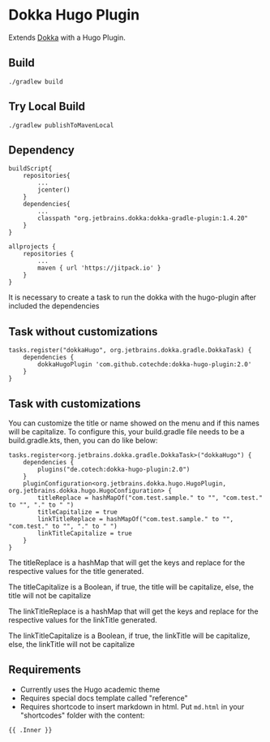 # Dokka Hugo Plugin

Extends [Dokka](https://github.com/Kotlin/dokka) with a Hugo Plugin.

## Build

``./gradlew build``

## Try Local Build

``./gradlew publishToMavenLocal``


## Dependency

```
buildScript{
    repositories{
        ...
        jcenter()
    }
    dependencies{
        ...
        classpath "org.jetbrains.dokka:dokka-gradle-plugin:1.4.20"
    }
}

allprojects {
    repositories {
        ...
        maven { url 'https://jitpack.io' }
    }
}
```

It is necessary to create a task to run the dokka with the hugo-plugin after included the dependencies

## Task without customizations
```
tasks.register("dokkaHugo", org.jetbrains.dokka.gradle.DokkaTask) {
    dependencies {
        dokkaHugoPlugin 'com.github.cotechde:dokka-hugo-plugin:2.0'
    }
}
```

## Task with customizations
You can customize the title or name showed on the menu and if this names will be capitalize. To configure this, your
build.gradle file needs to be a build.gradle.kts, then, you can do like below:

```
tasks.register<org.jetbrains.dokka.gradle.DokkaTask>("dokkaHugo") {
    dependencies {
        plugins("de.cotech:dokka-hugo-plugin:2.0")
    }
    pluginConfiguration<org.jetbrains.dokka.hugo.HugoPlugin, org.jetbrains.dokka.hugo.HugoConfiguration> {
        titleReplace = hashMapOf("com.test.sample." to "", "com.test." to "", "." to " ")
        titleCapitalize = true
        linkTitleReplace = hashMapOf("com.test.sample." to "", "com.test." to "", "." to " ")
        linkTitleCapitalize = true
    }
}
```

The titleReplace is a hashMap that will get the keys and replace for the respective values for the title generated.

The titleCapitalize is a Boolean, if true, the title will be capitalize, else, the title will not be capitalize

The linkTitleReplace is a hashMap that will get the keys and replace for the respective values for the linkTitle 
generated.

The linkTitleCapitalize is a Boolean, if true, the linkTitle will be capitalize, else, the 
linkTitle will not be capitalize

## Requirements

* Currently uses the Hugo academic theme
* Requires special docs template called "reference"
* Requires shortcode to insert markdown in html. Put `md.html` in your "shortcodes" folder with the content:
```
{{ .Inner }}
```
